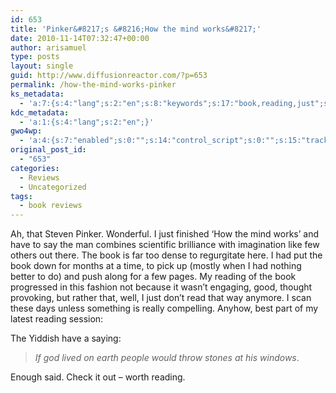 ```yaml
---
id: 653
title: 'Pinker&#8217;s &#8216;How the mind works&#8217;'
date: 2010-11-14T07:32:47+00:00
author: arisamuel
type: posts
layout: single
guid: http://www.diffusionreactor.com/?p=653
permalink: /how-the-mind-works-pinker
ks_metadata:
  - 'a:7:{s:4:"lang";s:2:"en";s:8:"keywords";s:17:"book,reading,just";s:19:"keywords_autoupdate";s:1:"1";s:11:"description";s:144:"book is far too dense to regurgitate here. I had put the book down for months at a time, to pick up (mostly when I had nothing better to do) and";s:22:"description_autoupdate";s:1:"1";s:5:"title";s:0:"";s:6:"robots";s:12:"index,follow";}'
kdc_metadata:
  - 'a:1:{s:4:"lang";s:2:"en";}'
gwo4wp:
  - 'a:4:{s:7:"enabled";s:0:"";s:14:"control_script";s:0:"";s:15:"tracking_script";s:0:"";s:17:"conversion_script";s:0:"";}'
original_post_id:
  - "653"
categories:
  - Reviews
  - Uncategorized
tags:
  - book reviews
---
```

Ah, that Steven Pinker. Wonderful. I just finished &#8216;How the mind works&#8217; and have to say the man combines scientific brilliance with imagination like few others out there. The book is far too dense to regurgitate here. I had put the book down for months at a time, to pick up (mostly when I had nothing better to do) and push along for a few pages. My reading of the book progressed in this fashion not because it wasn&#8217;t engaging, good, thought provoking, but rather that, well, I just don&#8217;t read that way anymore. I scan these days unless something is really compelling. Anyhow, best part of my latest reading session:

The Yiddish have a saying:

> _If god lived on earth people would throw stones at his windows_.

Enough said. Check it out &#8211; worth reading.